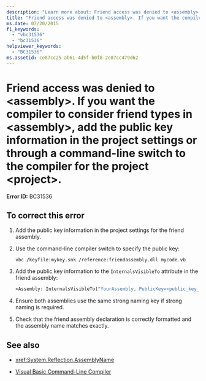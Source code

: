 ```yaml
---
description: "Learn more about: Friend access was denied to <assembly>. If you want the compiler to consider friend types in <assembly>, add the public key information in the project settings or through a command-line switch to the compiler for the project <project>."
title: "Friend access was denied to <assembly>. If you want the compiler to consider friend types in <assembly>, add the public key information in the project settings or through a command-line switch to the compiler for the project <project>."
ms.date: 07/20/2015
f1_keywords:
  - "vbc31536"
  - "bc31536"
helpviewer_keywords:
  - "BC31536"
ms.assetid: ce87cc25-ab61-4d5f-b0f8-2e87cc479d62
---
```

# Friend access was denied to \<assembly>. If you want the compiler to consider friend types in \<assembly>, add the public key information in the project settings or through a command-line switch to the compiler for the project \<project>.

**Error ID:** BC31536

## To correct this error

1. Add the public key information in the project settings for the friend assembly.

2. Use the command-line compiler switch to specify the public key:

   ```
   vbc /keyfile:mykey.snk /reference:friendassembly.dll mycode.vb
   ```

3. Add the public key information to the `InternalsVisibleTo` attribute in the friend assembly:

   ```vb
   <Assembly: InternalsVisibleTo("YourAssembly, PublicKey=<public_key_token>")>
   ```

4. Ensure both assemblies use the same strong naming key if strong naming is required.

5. Check that the friend assembly declaration is correctly formatted and the assembly name matches exactly.

## See also

- <xref:System.Reflection.AssemblyName>

- [Visual Basic Command-Line Compiler](../reference/command-line-compiler/index.md)
